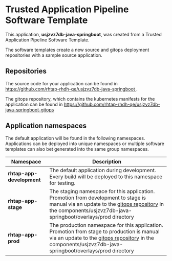 # Trusted Application Pipeline Software Template

This application, **usjzvz7db-java-springboot**, was created from a Trusted Application Pipeline Software Template.

The software templates create a new source and gitops deployment repositories with a sample source application. 

## Repositories

The source code for your application can be found in [https://github.com/rhtap-rhdh-qe/usjzvz7db-java-springboot ](https://github.com/rhtap-rhdh-qe/usjzvz7db-java-springboot ).
 
The gitops repository, which contains the kubernetes manifests for the application can be found in 
[https://github.com/rhtap-rhdh-qe/usjzvz7db-java-springboot-gitops ](https://github.com/rhtap-rhdh-qe/usjzvz7db-java-springboot-gitops ) 

## Application namespaces 

The default application will be found in the following namespaces. Applications can be deployed into unique namespaces or multiple software templates can also bet generated into the same group namespaces.  

|  Namespace   |  Description   |  
| -------- | -------- |   
| **rhtap-app-development** | The default application during development. Every build will be deployed to this namespace for testing. | 
| **rhtap-app-stage** | The staging namespace for this application. Promotion from development to stage is manual via an update to the [gitops repository](https://github.com/rhtap-rhdh-qe/usjzvz7db-java-springboot-gitops ) in the components/usjzvz7db-java-springboot/overlays/prod directory |  
| **rhtap-app-prod** | The production namespace for this application. Promotion from stage to production is manual via an update to the [gitops repository](https://github.com/rhtap-rhdh-qe/usjzvz7db-java-springboot-gitops ) in the components/usjzvz7db-java-springboot/overlays/prod directory | 